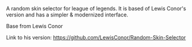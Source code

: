 A random skin selector for league of legends.
It is based of Lewis Conor's version and has a simpler & modernized interface.

Base from Lewis Conor

Link to his version: https://github.com/LewisConor/Random-Skin-Selector
